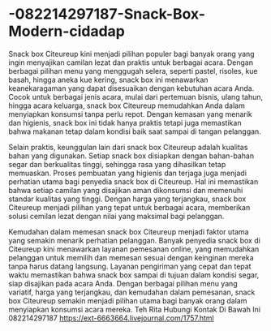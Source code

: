 # -082214297187-Snack-Box-Modern-cidadap
Snack box Citeureup kini menjadi pilihan populer bagi banyak orang yang ingin menyajikan camilan lezat dan praktis untuk berbagai acara. Dengan berbagai pilihan menu yang menggugah selera, seperti pastel, risoles, kue basah, hingga aneka kue kering, snack box ini menawarkan keanekaragaman yang dapat disesuaikan dengan kebutuhan acara Anda. Cocok untuk berbagai jenis acara, mulai dari pertemuan bisnis, ulang tahun, hingga acara keluarga, snack box Citeureup memudahkan Anda dalam menyiapkan konsumsi tanpa perlu repot. Dengan kemasan yang menarik dan higienis, snack box ini tidak hanya praktis tetapi juga memastikan bahwa makanan tetap dalam kondisi baik saat sampai di tangan pelanggan.

Selain praktis, keunggulan lain dari snack box Citeureup adalah kualitas bahan yang digunakan. Setiap snack box disiapkan dengan bahan-bahan segar dan berkualitas tinggi, sehingga rasa yang dihasilkan tetap memuaskan. Proses pembuatan yang higienis dan terjaga juga menjadi perhatian utama bagi penyedia snack box di Citeureup. Hal ini memastikan bahwa setiap camilan yang disajikan aman dikonsumsi dan memenuhi standar kualitas yang tinggi. Dengan harga yang terjangkau, snack box Citeureup menjadi pilihan yang tepat untuk berbagai acara, memberikan solusi cemilan lezat dengan nilai yang maksimal bagi pelanggan.

Kemudahan dalam memesan snack box Citeureup menjadi faktor utama yang semakin menarik perhatian pelanggan. Banyak penyedia snack box di Citeureup kini menawarkan layanan pemesanan online, yang memudahkan pelanggan untuk memilih dan memesan sesuai dengan keinginan mereka tanpa harus datang langsung. Layanan pengiriman yang cepat dan tepat waktu memastikan bahwa snack box sampai di tujuan dalam kondisi segar, siap disajikan pada acara Anda. Dengan berbagai pilihan menu yang variatif, harga yang terjangkau, dan kemudahan dalam pemesanan, snack box Citeureup semakin menjadi pilihan utama bagi banyak orang dalam menyiapkan konsumsi acara mereka.
Teh Rita
Hubungi Kontak Di Bawah Ini
082214297187
https://ext-6663664.livejournal.com/1757.html
